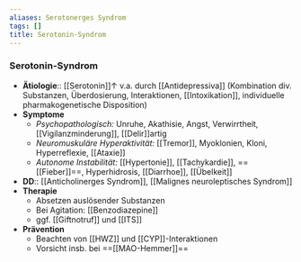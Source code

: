 ```yaml
---
aliases: Serotonerges Syndrom
tags: []
title: Serotonin-Syndrom
---
```

### Serotonin-Syndrom
- **Ätiologie**:: [[Serotonin]]↑ v.a. durch [[Antidepressiva]] (Kombination div. Substanzen, Überdosierung, Interaktionen, [[Intoxikation]], individuelle pharmakogenetische Disposition)
- **Symptome**
	- *Psychopathologisch:* Unruhe, Akathisie, Angst, Verwirrtheit, [[Vigilanzminderung]], [[Delir]]artig
	- *Neuromuskuläre Hyperaktivität:* [[Tremor]], Myoklonien, Kloni, Hyperreflexie, [[Ataxie]]
	- *Autonome Instabilität:* [[Hypertonie]], [[Tachykardie]], ==[[Fieber]]==, Hyperhidrosis, [[Diarrhoe]], [[Übelkeit]]
- **DD**:: [[Anticholinerges Syndrom]], [[Malignes neuroleptisches Syndrom]]
- **Therapie**
	- Absetzen auslösender Substanzen
	- Bei Agitation: [[Benzodiazepine]]
	- ggf. [[Giftnotruf]] und [[ITS]]
- **Prävention**
	- Beachten von [[HWZ]] und [[CYP]]-Interaktionen
	- Vorsicht insb. bei ==[[MAO-Hemmer]]==